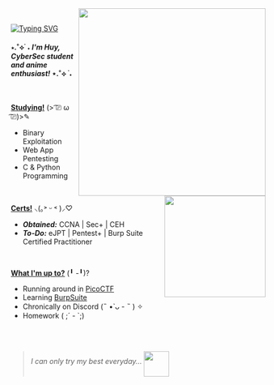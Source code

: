 <img width="370" align="right" src="https://github.com/user-attachments/assets/7fb37d09-9542-44be-9b81-0079547dc0c1">

<br>

[![Typing SVG](https://readme-typing-svg.demolab.com?font=Klee+One&weight=600&size=50&duration=4000&pause=500&center=true&vCenter=true&color=FFB6C1&height=125&lines=%E3%80%8C%E3%82%84%E3%81%AF%E3%82%8D!%E3%80%8D)](https://git.io/typing-svg)

#### ⋆.˚⟡ ࣪ ˖ _I'm Huy, CyberSec student and anime enthusiast!_ ⋆.˚⟡ ࣪ ˖

<br>

<ins>**Studying!**</ins> (> ͡⎚ ω ͡⎚)>✎ 
- Binary Exploitation
- Web App Pentesting
- C & Python Programming
<img width="200" align="right" src="https://github.com/user-attachments/assets/25d44008-2c79-4b78-976e-6595baabcbbf">
<br>

 <ins>**Certs!**</ins> ⸜(｡˃ ᵕ ˂ )⸝♡
 - _**Obtained:**_ CCNA | Sec+ | CEH
 - _**To-Do:**_ eJPT | Pentest+ | Burp Suite Certified Practitioner

<br>

 <ins>**What I'm up to?**</ins> (╹ -╹)?
 - Running around in [PicoCTF](https://picoctf.org/)
 - Learning [BurpSuite](https://portswigger.net/web-security/dashboard)
 - Chronically on Discord (˵ •̀ ᴗ - ˵ ) ✧
 - Homework ( ;´ - `;)

<br>
<br>

> _I can only try my best everyday..._ <img width="50" align="middle" src="https://github.com/user-attachments/assets/ecb97e0a-feb4-4774-8f70-32ae6a993c17">


